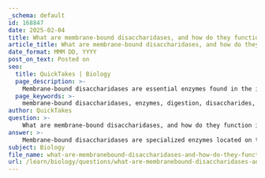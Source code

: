 ```yaml
---
_schema: default
id: 168847
date: 2025-02-04
title: What are membrane-bound disaccharidases, and how do they function in the digestion of disaccharides?
article_title: What are membrane-bound disaccharidases, and how do they function in the digestion of disaccharides?
date_format: MMM DD, YYYY
post_on_text: Posted on
seo:
  title: QuickTakes | Biology
  page_description: >-
    Membrane-bound disaccharidases are essential enzymes found in the intestinal brush border that catalyze the hydrolysis of disaccharides into absorbable monosaccharides, critical for carbohydrate digestion.
  page_keywords: >-
    membrane-bound disaccharidases, enzymes, digestion, disaccharides, monosaccharides, intestinal epithelial cells, brush border, maltase, sucrase, lactase, hydrolysis, carbohydrate absorption, polysaccharides, amylase
author: QuickTakes
question: >-
    What are membrane-bound disaccharidases, and how do they function in the digestion of disaccharides?
answer: >-
    Membrane-bound disaccharidases are specialized enzymes located on the surface of intestinal epithelial cells, particularly in the brush border of the small intestine. Their primary function is to catalyze the hydrolysis of disaccharides into monosaccharides, which are the absorbable units of carbohydrates. \n\nExamples of membrane-bound disaccharidases include:\n\n- **Maltase**: This enzyme specifically hydrolyzes maltose into two glucose molecules.\n- **Sucrase**: This enzyme breaks down sucrose into glucose and fructose.\n- **Lactase**: This enzyme hydrolyzes lactose into glucose and galactose.\n\nThe specificity of these enzymes is crucial for efficient digestion. Each enzyme has a unique tertiary structure that allows it to bind to its specific substrate. For instance, maltase can effectively hydrolyze maltose but not lactose, due to the structural differences between these disaccharides.\n\nThe process of digestion begins with the breakdown of polysaccharides, such as starch, into disaccharides by enzymes like amylase. Once disaccharides are formed, membrane-bound disaccharidases act on them to produce monosaccharides. This hydrolysis is essential because monosaccharides can be readily absorbed into the bloodstream through the epithelial cells lining the small intestine.\n\nIn summary, membrane-bound disaccharidases play a vital role in carbohydrate digestion by ensuring that disaccharides are efficiently converted into monosaccharides, which can then be absorbed and utilized by the body.
subject: Biology
file_name: what-are-membranebound-disaccharidases-and-how-do-they-function-in-the-digestion-of-disaccharides.md
url: /learn/biology/questions/what-are-membranebound-disaccharidases-and-how-do-they-function-in-the-digestion-of-disaccharides
---
```


&nbsp;